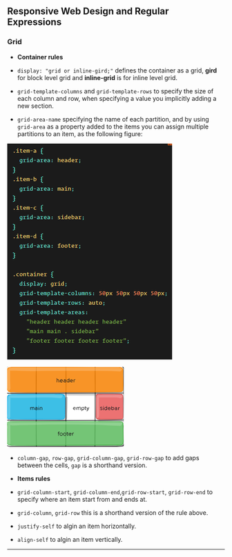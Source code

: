 ##  Responsive Web Design and Regular Expressions

### Grid

* **Container rules**

* `display: "grid or inline-gird;"` defines the container as a grid, **gird** for block level grid and **inline-grid** is for inline level grid.

* `grid-template-columns` and `grid-template-rows` to specify the size of each column and row, when specifying a value you implicitly adding a new section.

* `grid-area-name` specifying the name of each partition, and by using `grid-area` as a property added to the items you can assign multiple partitions to an item, as the following figure:

![gird area name](img/1.PNG)

![grid are name result](img/2.PNG)

* `column-gap`, `row-gap`, `grid-column-gap`, `grid-row-gap` to add gaps between the cells, `gap` is a shorthand version.


* **Items rules**

* `grid-column-start`, `grid-column-end`,`grid-row-start`, `grid-row-end` to specify where an item start from and ends at.

* `grid-column`, `grid-row` this is a shorthand version of the rule above.

* `justify-self` to algin an item horizontally.

* `align-self` to algin an item vertically.

***



